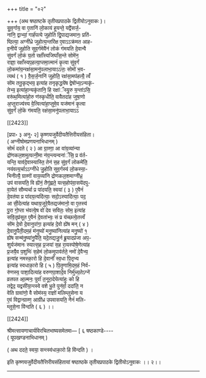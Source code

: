 +++
title = "०२"

+++
(अथ षष्ठाष्टके तृतीयप्रपाठके द्वितीयोऽनुवाकः )।  
सु॒व॒र्गाय॒ वा ए॒तानि॑ लो॒काय॑ हूयन्ते॒ यद्वै॑सर्ज॒-  
नानि॒ द्वाभ्यां॒ गार्ह॑पत्ये जुहोति द्वि॒पाद्यजमानः॒ प्रति॑-  
ष्ठित्या॒ अग्नी॑ध्रे जुहोत्य॒न्तरि॑क्ष ए॒वाऽऽक्र॑मत आह-  
व॒नीये॑ जुहोति सुव॒र्गमेवै॑नं लोकं ग॑मयति दे॒वान्वै  
सु॑वर्गं लो॒कं य॒तो रक्षाँ॑स्यजिघाँस॒न्ते सोमे॑न॒  
राज्ञा॒ रक्षाँस्यप॒हत्या॒प्तमा॒त्मानं॑ कृ॒त्वा सु॑व॒र्गं  
लो॒कमा॑य॒न्‍रक्ष॑सा॒मनु॑पलाभा॒याऽऽत्तः॒ सोमो॑ भ॒व-  
त्यथ॑ ( १ ) वै॒स॒र्ज॒नानि॑ जुहोति॒ रक्ष॑सा॒मप॑हत्यै॒ त्वंँ  
सो॑म तनू॒कृद्भय॒ इत्या॑ह तनृकृद्धये॑ष द्वेषो॑भ्य॒ऽन्यकृ॑-  
तेभ्य॒ इत्या॑हा॒न्यकृ॑तानि॒ हि रक्षा॑ँस्यु॒रु य॒न्ता॑ऽसि॒  
वरू॑थ॒मित्या॑हो॒रु ण॑स्कृधीति॒ वावैतदा॑ह जुषा॒णो  
अ॒प्तुराज्य॑स्य वे॒त्वित्या॑हा॒प्तुमे॒व यज॑मानं कृ॒त्वा  
सु॑व॒र्गं लो॒कॆ ग॑मयति॒ रक्ष॑सा॒मनु॑पलाभा॒याऽऽ

[[2423]]

[प्रपा॰ ३ अनु॰ २] कृष्णयजुर्वेदीयतैत्तिरीयसंहिता।  
( अग्नीषोमप्रणयनाभिधानम् )  
सोमं॑ ददते ( २ ) आ ग्रा॒व्णा॒ आ वा॑य॒व्या॑न्या  
द्रो॑णकल॒शमुत्पत्नी॒मा न॑य॒न्त्यन्वना॑ँसि॒ प्र व॑र्त-  
यन्ति॒ याव॑दे॒वास्यास्ति॒ तेन॑ स॒ह सु॑व॒र्गं लोकमे॑ति॒  
नय॑वत्य॒र्चाऽऽग्नी॑धे जु॒होति सुव॒र्गस्य॑ लो॒कस्या॒-  
भिनीत्यै॒ ग्राव्णो॑ वाय॒व्या॑नि द्रोणकल॒शमाग्नी॑ध्र॒  
उप॑ वासयति॒ वि ह्ये॑नं॒ तैगृ॑ह्णते॒ यत्स॒होप॑वा॒सये॑दपु-  
वा॒येत॑ सौम्यर्चा प्र पा॑दयति॒ स्वया॑ ( ३ ) ए॒वैनं॑  
दे॒वत॑या प्र पा॑दय॒त्यदि॑त्याः॒ सदो॒ऽस्यादि॑त्याः॒ पद॒  
आ सी॒देत्या॑ह यथाय॒जुरे॒वैतद्यज॑मानो॒ वा ए॒तस्य॑  
पु॒रा गो॒प्ता भ॑वत्ये॒ष वो॑ देव सवितः॒ सोम॒ इत्या॑ह  
सवि॒तृप्र॑सूत ए॒वैनं॑ दे॒वता॑भ्यः॒ सं प्र य॑च्छत्ये॒तत्त्वँ  
सो॑म दे॒वो दे॒वानुपा॑गा॒ इत्या॑ह दे॒वो ह्ये॑ष मन् ( ४ )  
दे॒वानु॒पैती॒दम॒हं म॑नुष्यो॑ मनु॒ष्या॑नित्या॑ह मनु॒ष्यो॑ १॒  
ह्ये॑ष सन्म॑नु॒ष्या॑नु॒पैति॒ यदे॒तद्यजु॒र्न ब्रू॒यादप्र॑जा अप॒-  
शुर्यज॑मानः स्यात्स॒ह प्र॒जया॑ स॒ह रा॒यस्पोषे॒णेत्या॑ह  
प्र॒जयै॒व प॒शुभिः॑ स॒हेमं लो॒कमुपाव॑र्तते॒ नमो॑ दे॒वैभ्य॒  
इत्या॑ह नमस्का॒रो हि दे॒वानाँ॑ स्व॒धा पि॒तृभ्य  
इत्या॑ह स्वधाका॒रो हि ( ५ ) पि॒तृ॒णामि॒दम॒हं निर्व-  
रु॑णस्य॒ पाशा॒दित्या॑ह वरुणपा॒शादे॒व निर्मु॑च्य॒तेऽग्ने॑  
व्रतपत आ॒त्मनः॒ पुर्वा॑ त॒नूरा॒देयेत्या॑हुः को हि  
तद्वेद॒ यद्वसी॑या॒न्त्स्वे वशे भू॒ते पुन॑र्वा॒ ददा॑ति॒ न  
वेति ग्रावा॑णो॒ वै सोम॑स्य॒ राज्ञो॑ मलिम्लुसेना य  
ए॒वं विद्वान्ग्राव्ण॒ आग्री॑ध्र उपवासयति॒ नैनं॑ मलि-  
म्लुसे॒ना वि॑न्दति ( ६ ) ।।

[[2424]]

श्रीमत्सायणाचार्यविरचितभाष्यसमेतमा— [ ६ षष्ठकाण्डे----  
( यूपखण्डनाभिधानम् )  

( अथ ददते॒ स्वया॒ सन्त्स्व॑धाका॒रो हि वि॑न्दति ) ।

इति कृष्णयजुर्वेदीयतैत्तिरीयसंहितायां षष्ठाष्ठके तृतीयप्रपाठके द्वितीयोऽनुवाकः ।। २।।  
___________
